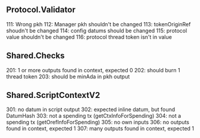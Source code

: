 ## Protocol.Validator
111: Wrong pkh
112: Manager pkh shouldn't be changed
113: tokenOriginRef shoudn't be changed
114: config datums should be changed
115: protocol value shouldn't be changed
116: protocol thread token isn't in value

## Shared.Checks
201: 1 or more outputs found in context, expected 0
202: should burn 1 thread token
203: should be minAda in pkh output

## Shared.ScriptContextV2
301: no datum in script output
302: expected inline datum, but found DatumHash
303: not a spending tx (getCtxInfoForSpending)
304: not a spending tx (getOrefInfoForSpending)
305: no own inputs
306: no outputs found in context, expected 1
307: many outputs found in context, expected 1
